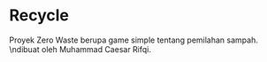 # Recycle
Proyek Zero Waste berupa game simple tentang pemilahan sampah. \ndibuat oleh Muhammad Caesar Rifqi.
